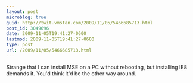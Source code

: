 ```yaml
---
layout: post
microblog: true
guid: http://twit.vmstan.com/2009/11/05/5466685713.html
post_id: 3049696
date: 2009-11-05T19:41:27-0600
lastmod: 2009-11-05T19:41:27-0600
type: post
url: /2009/11/05/5466685713.html
---
```

Strange that I can install MSE on a PC without rebooting, but installing IE8 demands it. You'd think it'd be the other way around.
